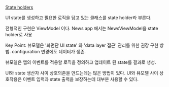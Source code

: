 [State holders](https://developer.android.com/topic/architecture/ui-layer#state-holders)

UI state를 생성하고 필요한 로직을 담고 있는 클래스를 state holder라 부른다.

전형적인 구현은 ViewModel 이다.
News app 에서는 NewsViewModel을 state holder로 사용

Key Point: 뷰모델은 '화면단 UI state' 와 'data layer 접근' 관리를 위한 권장 구현 방법.
configuration 변경에도 데이터가 생존.

뷰모델은 앱의 이벤트를 적용할 로직을 정의하고 업데이트 된 state를 결과로 생성.

UI와 state 생산자 사이 상호의존을 만드는데는 많은 방법이 있다.
UI와 뷰모델 사이 상호작용은 이벤트 입력과 state 출력을 보장하는데 대부분 사용할 수 있다.